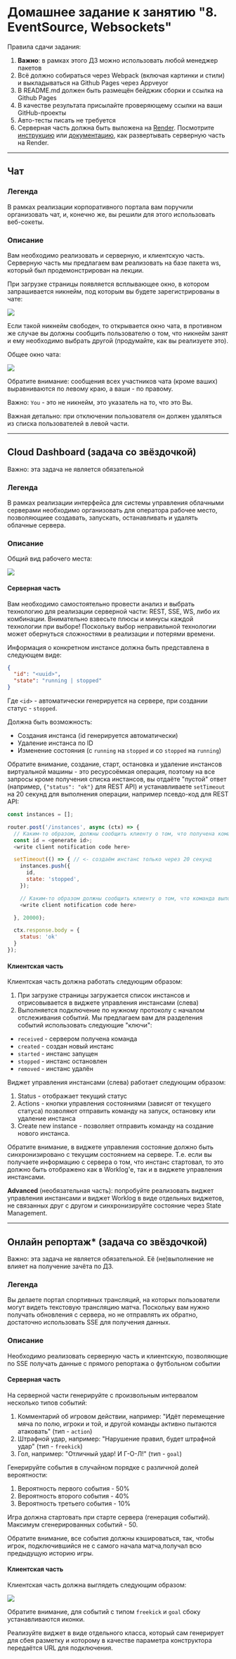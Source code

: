 # Домашнее задание к занятию "8. EventSource, Websockets"

Правила сдачи задания:

1. **Важно**: в рамках этого ДЗ можно использовать любой менеджер пакетов
2. Всё должно собираться через Webpack (включая картинки и стили) и выкладываться на Github Pages через Appveyor
3. В README.md должен быть размещён бейджик сборки и ссылка на Github Pages
4. В качестве результата присылайте проверяющему ссылки на ваши GitHub-проекты
5. Авто-тесты писать не требуется
6. Серверная часть должна быть выложена на [Render](https://render.com/). Посмотрите [инструкцию](https://github.com/netology-code/ahj-homeworks/tree/video/docs/render#readme) или [документацию](https://render.com/docs/deploy-node-express-app), как развертывать серверную часть на Render.

---

## Чат

### Легенда

В рамках реализации корпоративного портала вам поручили организовать чат, и, конечно же, вы решили для этого использовать веб-сокеты.

### Описание

Вам необходимо реализовать и серверную, и клиентскую часть. Серверную часть мы предлагаем вам реализовать на базе пакета ws, который был продемонстрирован на лекции.

При загрузке страницы появляется всплывающее окно, в котором запрашивается никнейм, под которым вы будете зарегистрированы в чате:

![](./pic/chat.png)

Если такой никнейм свободен, то открывается окно чата, в противном же случае вы должны сообщить пользователю о том, что никнейм занят и ему необходимо выбрать другой (продумайте, как вы реализуете это).

Общее окно чата:

![](./pic/chat-2.png)

Обратите внимание: сообщения всех участников чата (кроме ваших) выравниваются по левому краю, а ваши - по правому.

Важно: `You` - это не никнейм, это указатель на то, что это Вы.

Важная детально: при отключении пользователя он должен удаляться из списка пользователей в левой части.

---

## Cloud Dashboard (задача со звёздочкой)

Важно: эта задача не является обязательной

### Легенда

В рамках реализации интерфейса для системы управления облачными серверами необходимо организовать для оператора рабочее место, позволяющиее создавать, запускать, останавливать и удалять облачные сервера.

### Описание

Общий вид рабочего места:

![](./pic/cloud.png)

#### Серверная часть

Вам необходимо самостоятельно провести анализ и выбрать технологию для реализации серверной части: REST, SSE, WS, либо их комбинации. Внимательно взвесьте плюсы и минусы каждой технологии при выборе! Поскольку выбор неправильной технологии может обернуться сложностями в реализации и потерями времени.

Информация о конкретном инстансе должна быть представлена в следующем виде:
```json
{
  "id": "<uuid>",
  "state": "running | stopped"
}
```
Где `<id>` - автоматически генерируется на сервере, при создании статус - `stopped`.

Должна быть возможность:
* Создания инстанса (id генерируется автоматически)
* Удаление инстанса по ID
* Изменение состояния (с `running` на `stopped` и со `stopped` на `running`)

Обратите внимание, создание, старт, остановка и удаление инстансов виртуальной машины - это ресурсоёмкая операция, поэтому на все запросы кроме получения списка инстансов, вы отдаёте "пустой" ответ (например, `{"status": "ok"}` для REST API) и устанавливаете `setTimeout` на 20 секунд для выполнения операции, например псевдо-код для REST API:

```javascript
const instances = [];

router.post('/instances', async (ctx) => {
  // Каким-то образом, должны сообщить клиенту о том, что получена команда "Create command""
  const id = <generate id>;
  <write client notification code here>

  setTimeout(() => { // <- создаём инстанс только через 20 секунд
    instances.push({
      id,
      state: 'stopped',
    });

    // Каким-то образом должны сообщить клиенту о том, что команда выполнена, сервер создан
    <write client notification code here>

  }, 20000);

  ctx.response.body = {
    status: 'ok'
  }
});
```

#### Клиентская часть

Клиентская часть должна работать следующим образом:
1. При загрузке страницы загружается список инстансов и отрисовывается в виджете управления инстансами (слева)
1. Выполняется подключение по нужному протоколу с началом отслеживания событий. Мы предлагаем вам для разделения событий использовать следующие "ключи":
* `received` - сервером получена команда
* `created` - создан новый инстанс
* `started` - инстанс запущен
* `stopped` - инстанс остановлен
* `removed` - инстанс удалён

Виджет управления инстансами (слева) работает следующим образом:
1. Status - отображает текущий статус
1. Actions - кнопки управления состояниями (зависят от текущего статуса) позволяют отправить команду на запуск, остановку или удаление инстанса
1. Create new instance - позволяет отправить команду на создание нового инстанса.

Обратите внимание, в виджете управления состояние должно быть синхронизировано с текущим состоянием на сервере. Т.е. если вы получаете информацию с сервера о том, что инстанс стартовал, то это должно быть отображено как в Worklog'е, так и в виджете управления инстансами.

**Advanced** (необязательная часть): попробуйте реализовать виджет управления инстансами и виджет Worklog в виде отдельных виджетов, не связанных друг с другом и синхронизируйте состояние через State Management.

---

## Онлайн репортаж* (задача со звёздочкой)

Важно: эта задача не является обязательной. Её (не)выполнение не влияет на получение зачёта по ДЗ.

### Легенда

Вы делаете портал спортивных трансляций, на которых пользователи могут видеть текстовую трансляцию матча. Поскольку вам нужно получать обновления с сервера, но не отправлять их обратно, достаточно использовать SSE для получения данных.

### Описание

Необходимо реализовать серверную часть и клиентскую, позволяющие по SSE получать данные с прямого репортажа о футбольном событии

#### Серверная часть

На серверной части генерируйте с произвольным интервалом несколько типов событий:
1. Комментарий об игровом действии, например: "Идёт перемещение мяча по полю, игроки и той, и другой команды активно пытаются атаковать" (тип - `action`)
1. Штрафной удар, например: "Нарушение правил, будет штрафной удар" (тип - `freekick`)
1. Гол, например: "Отличный удар! И Г-О-Л!" (тип - `goal`)

Генерируйте события в случайном порядке с различной долей вероятности:
1. Вероятность первого события - 50%
1. Вероятность второго события - 40%
1. Вероятность третьего события - 10%

Игра должна стартовать при старте сервера (генерация событий). Максимум сгенерированных событий - 50.

Обратите внимание, все события должны кэшироваться, так, чтобы игрок, подключившийся не с самого начала матча,получал всю предыдущую историю игры.

#### Клиентская часть

Клиентская часть должна выглядеть следующим образом:

![](./pic/report.png)

Обратите внимание, для событий с типом `freekick` и `goal` сбоку устанавливаются иконки.

Реализуйте виджет в виде отдельного класса, который сам генерирует для сбея разметку и которому в качестве параметра конструктора передаётся URL для подключения.

